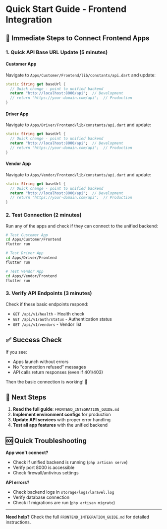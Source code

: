 # Quick Start Guide - Frontend Integration

## 🚀 Immediate Steps to Connect Frontend Apps

### 1. Quick API Base URL Update (5 minutes)

#### Customer App
Navigate to `Apps/Customer/Frontend/lib/constants/api.dart` and update:

```dart
static String get baseUrl {
  // Quick change - point to unified backend
  return "http://localhost:8000/api";  // Development
  // return "https://your-domain.com/api";  // Production
}
```

#### Driver App
Navigate to `Apps/Driver/Frontend/lib/constants/api.dart` and update:

```dart
static String get baseUrl {
  // Quick change - point to unified backend
  return "http://localhost:8000/api";  // Development
  // return "https://your-domain.com/api";  // Production
}
```

#### Vendor App
Navigate to `Apps/Vendor/Frontend/lib/constants/api.dart` and update:

```dart
static String get baseUrl {
  // Quick change - point to unified backend
  return "http://localhost:8000/api";  // Development
  // return "https://your-domain.com/api";  // Production
}
```

### 2. Test Connection (2 minutes)

Run any of the apps and check if they can connect to the unified backend:

```bash
# Test Customer App
cd Apps/Customer/Frontend
flutter run

# Test Driver App
cd Apps/Driver/Frontend
flutter run

# Test Vendor App
cd Apps/Vendor/Frontend
flutter run
```

### 3. Verify API Endpoints (3 minutes)

Check if these basic endpoints respond:
- `GET /api/v1/health` - Health check
- `GET /api/v1/auth/status` - Authentication status
- `GET /api/v1/vendors` - Vendor list

## ✅ Success Check

If you see:
- Apps launch without errors
- No "connection refused" messages
- API calls return responses (even if 401/403)

Then the basic connection is working! 🎉

## 🔧 Next Steps

1. **Read the full guide**: `FRONTEND_INTEGRATION_GUIDE.md`
2. **Implement environment configs** for production
3. **Update API services** with proper error handling
4. **Test all app features** with the unified backend

## 🆘 Quick Troubleshooting

**App won't connect?**
- Check if unified backend is running (`php artisan serve`)
- Verify port 8000 is accessible
- Check firewall/antivirus settings

**API errors?**
- Check backend logs in `storage/logs/laravel.log`
- Verify database connection
- Check if migrations are run (`php artisan migrate`)

---

**Need help?** Check the full `FRONTEND_INTEGRATION_GUIDE.md` for detailed instructions.
